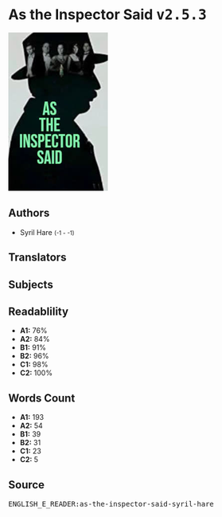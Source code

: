 # As the Inspector Said <kbd>v2.5.3</kbd>

![](./cover.medium.jpg "")

## Authors


 - Syril Hare <small>(-1 - -1)</small>

## Translators



## Subjects



## Readablility


 - **A1:** 76%
 - **A2:** 84%
 - **B1:** 91%
 - **B2:** 96%
 - **C1:** 98%
 - **C2:** 100%

## Words Count


 - **A1:** 193
 - **A2:** 54
 - **B1:** 39
 - **B2:** 31
 - **C1:** 23
 - **C2:** 5

## Source


<kbd>ENGLISH_E_READER:as-the-inspector-said-syril-hare</kbd>
